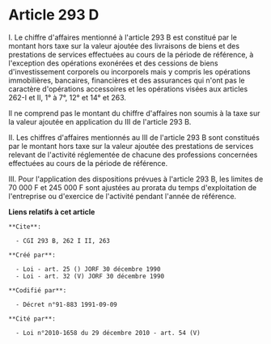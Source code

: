 # Article 293 D

I. Le chiffre d'affaires mentionné à l'article 293 B est constitué par le montant hors taxe sur la valeur ajoutée des
livraisons de biens et des prestations de services effectuées au cours de la période de référence, à l'exception des
opérations exonérées et des cessions de biens d'investissement corporels ou incorporels mais y compris les opérations
immobilières, bancaires, financières et des assurances qui n'ont pas le caractère d'opérations accessoires et les opérations
visées aux articles 262-I et II, 1° à 7°, 12° et 14° et 263.

Il ne comprend pas le montant du chiffre d'affaires non soumis à la taxe sur la valeur ajoutée en application du III de
l'article 293 B.

II. Les chiffres d'affaires mentionnés au III de l'article 293 B sont constitués par le montant hors taxe sur la valeur
ajoutée des prestations de services relevant de l'activité réglementée de chacune des professions concernées effectuées au
cours de la période de référence.

III. Pour l'application des dispositions prévues à l'article 293 B, les limites de 70 000 F et 245 000 F sont ajustées au
prorata du temps d'exploitation de l'entreprise ou d'exercice de l'activité pendant l'année de référence.

**Liens relatifs à cet article**

	**Cite**:

	  - CGI 293 B, 262 I II, 263

	**Créé par**:

	  - Loi - art. 25 () JORF 30 décembre 1990
	  - Loi - art. 32 (V) JORF 30 décembre 1990

	**Codifié par**:

	  - Décret n°91-883 1991-09-09

	**Cité par**:

	  - Loi n°2010-1658 du 29 décembre 2010 - art. 54 (V)
